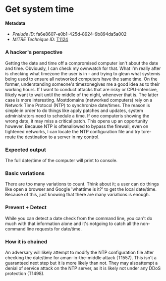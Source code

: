 
# Get system time

#### Metadata

- *Prelude ID*: fa6e8607-e0b1-425d-8924-9b894da5a002
- *MITRE Technique ID*: [T1124](https://attack.mitre.org/techniques/T1124/)

### A hacker's perspective

Getting the date and time off a compromised computer isn't about the date and time. Obviously, I can check my ownwatch for that. What I'm really after is checking what timezone the user is in - and trying to glean what systemis being used to ensure all networked computers have the same time. On the former, understanding someone's timezonegives me a good idea as to their working hours. If I want to conduct attacks that are risky or CPU-intensive, Ilikely want to wait until the middle of the night, whenever that is. The latter case is more interesting. Mostdomains (networked computers) rely on a Network Time Protocol (NTP) to synchronize date/times. The reason is simple:in order to do things like apply patches and updates, system administrators need to schedule a time. If one computeris showing the wrong date, it may miss a critical patch. This opens up an opportunity however. Because NTP is oftenallowed to bypass the firewall, even on tightened networks, I can locate the NTP configuration file and try tore-route the destination to a server in my control.

### Expected output

The full date/time of the computer will print to console.

### Basic variations

There are too many variations to count. Think about it; a user can do things like open a browser and Google 'whattime is it?' to get the local date/time. Because of this, just knowing that there are many variations is enough.

### Prevent + Detect

While you can detect a date check from the command line, you can't do much with that information alone and it's notgoing to catch all the non-command line requests for date/time.

### How it is chained

An adversary will likely attempt to modify the NTP configuration file after checking the date/time for aman-in-the-middle attack (T1557). This isn't a guaranteed next step but it is more likely than not. They may alsoattempt a denial of service attack on the NTP server, as it is likely not under any DDoS protection (T1498).
